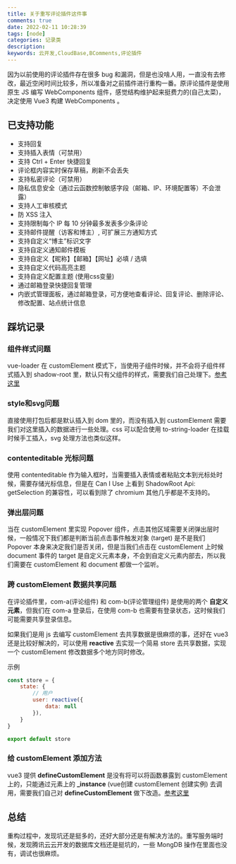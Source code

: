 ```yaml
---
title: 关于重写评论插件这件事
comments: true
date: 2022-02-11 10:28:39
tags: [node]
categories: 记录类
description: 
keywords: 云开发,CloudBase,BComments,评论插件
---
```


因为以前使用的评论插件存在很多 bug 和漏洞，但是也没啥人用，一直没有去修改，最近空闲时间比较多，所以准备对之前插件进行重构一番。原评论插件是使用原生 JS 编写 WebComponents 组件，感觉结构维护起来挺费力的(自己太菜)，决定使用 Vue3 构建 WebComponents 。

<!-- more -->

## 已支持功能
- 支持回复 
- 支持插入表情（可禁用）
- 支持 Ctrl + Enter 快捷回复
- 评论框内容实时保存草稿，刷新不会丢失
- 支持私密评论（可禁用）
- 隐私信息安全（通过云函数控制敏感字段（邮箱、IP、环境配置等）不会泄露）
- 支持人工审核模式
- 防 XSS 注入
- 支持限制每个 IP 每 10 分钟最多发表多少条评论
- 支持邮件提醒（访客和博主）, 可扩展三方通知方式
- 支持自定义“博主”标识文字
- 支持自定义通知邮件模板
- 支持自定义【昵称】【邮箱】【网址】必填 / 选填
- 支持自定义代码高亮主题
- 支持自定义配置主题 (使用css变量)
- 通过邮箱登录快捷回复管理
- 内嵌式管理面板，通过邮箱登录，可方便地查看评论、回复评论、删除评论、修改配置、站点统计信息

## 踩坑记录

### 组件样式问题
vue-loader 在 customElement 模式下，当使用子组件时候，并不会将子组件样式插入到 shadow-root 里，默认只有父组件的样式，需要我们自己处理下。[参考这里](https://www.imalun.com/vue_web_components)

### style和svg问题
直接使用打包后都是默认插入到 dom 里的，而没有插入到 customElement 需要我们对这里插入的数据进行一些处理。css 可以配合使用 to-string-loader 在挂载时候手工插入，svg 处理方法也类似这样。

### contenteditable 光标问题
使用 contenteditable 作为输入框时，当需要插入表情或者粘贴文本到光标处时候，需要存储光标信息，但是在 Can I Use 上看到 ShadowRoot Api: getSelection 的兼容性，可以看到除了 chromium 其他几乎都是不支持的。

### 弹出层问题
当在 customElement 里实现 Popover 组件，点击其他区域需要关闭弹出层时候，一般情况下我们都是判断当前点击事件触发对象 (target) 是不是我们 Popover 本身来决定我们是否关闭，但是当我们点击在 customElement 上时候 document 事件的 target 是自定义元素本身，不会到自定义元素内部去，所以我们需要在 customElement 和 document 都做一个监听。

### 跨 customElement 数据共享问题
在评论插件里，com-a(评论组件) 和 com-b(评论管理组件) 是使用的两个 **自定义元素**，但我们在 com-a 登录后，在使用 com-b 也需要有登录状态，这时候我们可能需要共享登录信息。

如果我们是用 js 去编写 customElement 去共享数据是很麻烦的事，还好在 vue3 还是比较好解决的，可以使用 **reactive** 去实现一个简易 store 去共享数据，实现一个 customElement 修改数据多个地方同时修改。

示例
``` js
const store = {
    state: {
        // 用户
        user: reactive({
            data: null
        }),
    }
}

export default store
```

### 给 customElement 添加方法
vue3 提供 **defineCustomElement** 是没有将可以将函数暴露到 customElement 上的，只能通过元素上的 **_instance** (vue创建 customElement 创建实例) 去调用，需要我们自己对 **defineCustomElement** 做下改造。[参考这里](https://www.imalun.com/vue_web_components)

## 总结
重构过程中，发现坑还是挺多的，还好大部分还是有解决方法的。重写服务端时候，发现腾讯云云开发的数据库文档还是挺坑的，一些 MongDB 操作在里面也没有，调试也很麻烦。